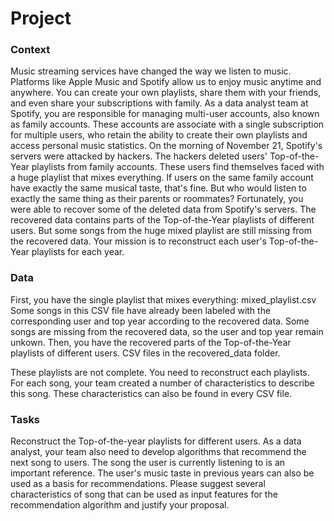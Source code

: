 # Project	 

### Context	

Music streaming services have changed the way we listen to music. Platforms like Apple Music and Spotify allow us to enjoy music anytime and anywhere. You can create your own playlists, share them with your friends, and even share your subscriptions with family.
As a data analyst team at Spotify, you are responsible for managing multi-user accounts, also known as family accounts. These accounts are associate with a single subscription for multiple users, who retain the ability to create their own playlists and access personal music statistics.
On the morning of November 21, Spotify's servers were attacked by hackers. The hackers deleted users' Top-of-the-Year playlists from family accounts. These users find themselves faced with a huge playlist that mixes everything. If users on the same family account have exactly the same musical taste, that's fine. But who would listen to exactly the same thing as their parents or roommates?
Fortunately, you were able to recover some of the deleted data from Spotify's servers. The recovered data contains parts of the Top-of-the-Year playlists of different users. But some songs from the huge mixed playlist are still missing from the recovered data.
Your mission is to reconstruct each user's Top-of-the-Year playlists for each year.

### Data
	 
First, you have the single playlist that mixes everything:
mixed_playlist.csv
Some songs in this CSV file have already been labeled with the corresponding user and top year according to the recovered data.
Some songs are missing from the recovered data, so the user and top year remain unkown.
Then, you have the recovered parts of the Top-of-the-Year playlists of different users.
CSV files in the recovered_data folder.

These playlists are not complete.
You need to reconstruct each playlists.
For each song, your team created a number of characteristics to describe this song. These characteristics can also be found in every CSV file.


### Tasks

Reconstruct the Top-of-the-year playlists for different users.
As a data analyst, your team also need to develop algorithms that recommend the next song to users. The song the user is currently listening to is an important reference. The user's music taste in previous years can also be used as a basis for recommendations. Please suggest several characteristics of song that can be used as input features for the recommendation algorithm and justify your proposal.

